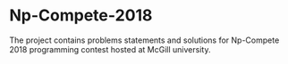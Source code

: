 # Np-Compete-2018
The project contains problems statements and solutions for Np-Compete 2018 programming contest hosted at McGill university.
